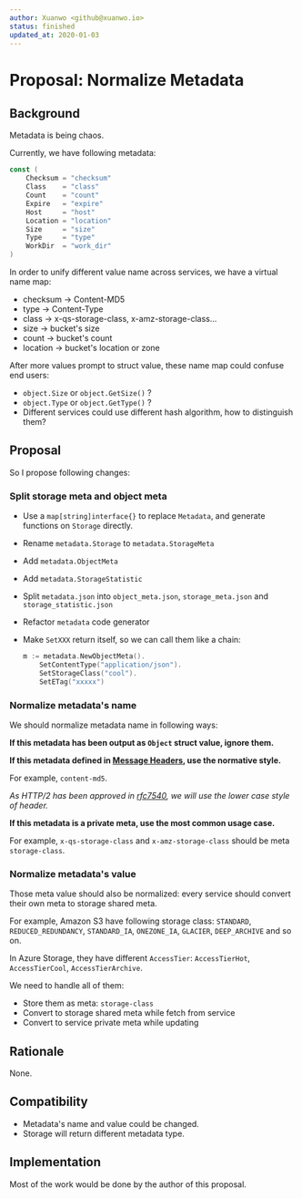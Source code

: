 ```yaml
---
author: Xuanwo <github@xuanwo.io>
status: finished
updated_at: 2020-01-03
---
```


# Proposal: Normalize Metadata

## Background

Metadata is being chaos.

Currently, we have following metadata:

```go
const (
    Checksum = "checksum"
    Class    = "class"
    Count    = "count"
    Expire   = "expire"
    Host     = "host"
    Location = "location"
    Size     = "size"
    Type     = "type"
    WorkDir  = "work_dir"
)
```

In order to unify different value name across services, we have a virtual name map:

- checksum -> Content-MD5
- type -> Content-Type
- class -> x-qs-storage-class, x-amz-storage-class...
- size -> bucket's size
- count -> bucket's count
- location -> bucket's location or zone

After more values prompt to struct value, these name map could confuse end users:

- `object.Size` or `object.GetSize()` ?
- `object.Type` or `object.GetType()` ?
- Different services could use different hash algorithm, how to distinguish them?

## Proposal

So I propose following changes:

### Split storage meta and object meta

- Use a `map[string]interface{}` to replace `Metadata`, and generate functions on `Storage` directly.
- Rename `metadata.Storage` to `metadata.StorageMeta`
- Add `metadata.ObjectMeta`
- Add `metadata.StorageStatistic`
- Split `metadata.json` into `object_meta.json`, `storage_meta.json` and `storage_statistic.json`
- Refactor `metadata` code generator
- Make `SetXXX` return itself, so we can call them like a chain:

    ```go
    m := metadata.NewObjectMeta().
        SetContentType("application/json").
        SetStorageClass("cool").
        SetETag("xxxxx")
    ```

### Normalize metadata's name

We should normalize metadata name in following ways:

**If this metadata has been output as `Object` struct value, ignore them.**

**If this metadata defined in [Message Headers](https://www.iana.org/assignments/message-headers/message-headers.xhtml), use the normative style.**

For example, `content-md5`.

*As HTTP/2 has been approved in [rfc7540](https://tools.ietf.org/html/rfc7540), we will use the lower case style of header.*

**If this metadata is a private meta, use the most common usage case.**

For example, `x-qs-storage-class` and `x-amz-storage-class` should be meta `storage-class`.

### Normalize metadata's value

Those meta value should also be normalized: every service should convert their own meta to storage shared meta.

For example, Amazon S3 have following storage class: `STANDARD`, `REDUCED_REDUNDANCY`, `STANDARD_IA`, `ONEZONE_IA`, `GLACIER`, `DEEP_ARCHIVE` and so on.

In Azure Storage, they have different `AccessTier`: `AccessTierHot`, `AccessTierCool`, `AccessTierArchive`.

We need to handle all of them:

- Store them as meta: `storage-class`
- Convert to storage shared meta while fetch from service
- Convert to service private meta while updating

## Rationale

None.

## Compatibility

- Metadata's name and value could be changed.
- Storage will return different metadata type.

## Implementation

Most of the work would be done by the author of this proposal.